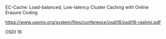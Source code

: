 
EC-Cache: Load-balanced, Low-latency Cluster Caching
with Online Erasure Coding

https://www.usenix.org/system/files/conference/osdi16/osdi16-rashmi.pdf

OSDI 16
